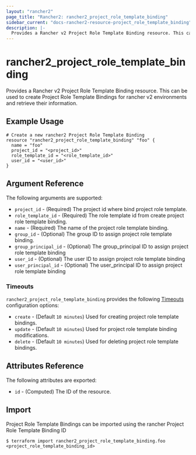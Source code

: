 ```yaml
---
layout: "rancher2"
page_title: "Rancher2: rancher2_project_role_template_binding"
sidebar_current: "docs-rancher2-resource-project_role_template_binding"
description: |-
  Provides a Rancher v2 Project Role Template Binding resource. This can be used to create Project Role Template Bindings for rancher v2 environments and retrieve their information.
---
```


# rancher2\_project\_role\_template\_binding

Provides a Rancher v2 Project Role Template Binding resource. This can be used to create Project Role Template Bindings for rancher v2 environments and retrieve their information.

## Example Usage

```hcl
# Create a new rancher2 Project Role Template Binding
resource "rancher2_project_role_template_binding" "foo" {
  name = "foo"
  project_id = "<project_id>"
  role_template_id = "<role_template_id>"
  user_id = "<user_id>"
}
```

## Argument Reference

The following arguments are supported:

* `project_id` - (Required) The project id where bind project role template.
* `role_template_id` - (Required) The role template id from create project role template binding.
* `name` - (Required) The name of the project role template binding.
* `group_id` - (Optional) The group ID to assign project role template binding.
* `group_principal_id` - (Optional) The group_principal ID to assign project role template binding
* `user_id` - (Optional) The user ID to assign project role template binding
* `user_principal_id` - (Optional) The user_principal ID to assign project role template binding
                
### Timeouts

`rancher2_project_role_template_binding` provides the following
[Timeouts](/docs/configuration/resources.html#timeouts) configuration options:

- `create` - (Default `10 minutes`) Used for creating project role template bindings.
- `update` - (Default `10 minutes`) Used for project role template binding modifications.
- `delete` - (Default `10 minutes`) Used for deleting project role template bindings.

## Attributes Reference

The following attributes are exported:

* `id` - (Computed) The ID of the resource.

## Import

Project Role Template Bindings can be imported using the rancher Project Role Template Binding ID

```
$ terraform import rancher2_project_role_template_binding.foo <project_role_template_binding_id>
```


